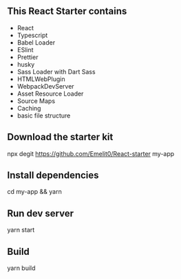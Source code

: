 ## This React Starter contains

* React
* Typescript
* Babel Loader
* ESlint
* Prettier
* husky
* Sass Loader with Dart Sass
* HTMLWebPlugin
* WebpackDevServer
* Asset Resource Loader
* Source Maps
* Caching
* basic file structure


## Download the starter kit

npx degit https://github.com/Emelit0/React-starter my-app

## Install dependencies

cd my-app &&
yarn

## Run dev server

yarn start

## Build

yarn build

